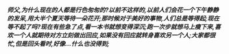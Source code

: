 ***师父,为什么现在的人都是行色匆匆的?以前不这样的,以前人们会花一个下午静静的发呆,用大半个夏天等待一朵花开;那时候对于美好的事物,人们总是等得起;现在等不起了吗?现在有些急了点,看一本书就想变得深沉;跑一次步就想马上瘦下来,喜欢一个人就期待对方立刻做出回应,如果没有回应就转身喜欢另一个人;大家都很忙,但是回头看时,好像...什么也没得到;***